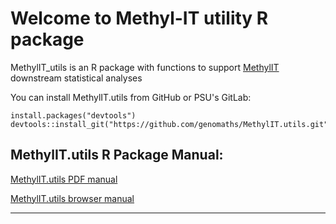 # Welcome to Methyl-IT utility R package

MethylIT_utils is an R package with functions to support <a href="https://github.com/genomaths/MethylIT" target="_blank">MethylIT</a> downstream statistical analyses

You can install MethylIT.utils from GitHub or PSU's GitLab:

    install.packages("devtools")
    devtools::install_git("https://github.com/genomaths/MethylIT.utils.git")

MethylIT.utils R Package Manual:
------------

<a href="https://github.com/genomaths/MethylIT.utils/blob/master/MethylIT.utils.pdf" target="_blank">MethylIT.utils PDF manual</a>


<a href="https://genomaths.github.io/MethylIT_utils_HTML_Manual/MethylIT_utils_Manual.html" target="_blank">MethylIT.utils browser manual</a>

--------
